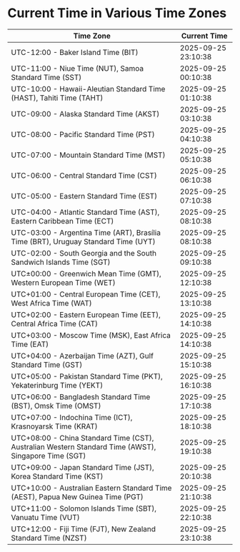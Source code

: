 # Current Time in Various Time Zones

| Time Zone | Current Time |
|-----------|--------------|
| UTC-12:00 - Baker Island Time (BIT) | 2025-09-25 23:10:38 |
| UTC-11:00 - Niue Time (NUT), Samoa Standard Time (SST) | 2025-09-25 00:10:38 |
| UTC-10:00 - Hawaii-Aleutian Standard Time (HAST), Tahiti Time (TAHT) | 2025-09-25 01:10:38 |
| UTC-09:00 - Alaska Standard Time (AKST) | 2025-09-25 03:10:38 |
| UTC-08:00 - Pacific Standard Time (PST) | 2025-09-25 04:10:38 |
| UTC-07:00 - Mountain Standard Time (MST) | 2025-09-25 05:10:38 |
| UTC-06:00 - Central Standard Time (CST) | 2025-09-25 06:10:38 |
| UTC-05:00 - Eastern Standard Time (EST) | 2025-09-25 07:10:38 |
| UTC-04:00 - Atlantic Standard Time (AST), Eastern Caribbean Time (ECT) | 2025-09-25 08:10:38 |
| UTC-03:00 - Argentina Time (ART), Brasília Time (BRT), Uruguay Standard Time (UYT) | 2025-09-25 08:10:38 |
| UTC-02:00 - South Georgia and the South Sandwich Islands Time (SGT) | 2025-09-25 09:10:38 |
| UTC±00:00 - Greenwich Mean Time (GMT), Western European Time (WET) | 2025-09-25 12:10:38 |
| UTC+01:00 - Central European Time (CET), West Africa Time (WAT) | 2025-09-25 13:10:38 |
| UTC+02:00 - Eastern European Time (EET), Central Africa Time (CAT) | 2025-09-25 14:10:38 |
| UTC+03:00 - Moscow Time (MSK), East Africa Time (EAT) | 2025-09-25 14:10:38 |
| UTC+04:00 - Azerbaijan Time (AZT), Gulf Standard Time (GST) | 2025-09-25 15:10:38 |
| UTC+05:00 - Pakistan Standard Time (PKT), Yekaterinburg Time (YEKT) | 2025-09-25 16:10:38 |
| UTC+06:00 - Bangladesh Standard Time (BST), Omsk Time (OMST) | 2025-09-25 17:10:38 |
| UTC+07:00 - Indochina Time (ICT), Krasnoyarsk Time (KRAT) | 2025-09-25 18:10:38 |
| UTC+08:00 - China Standard Time (CST), Australian Western Standard Time (AWST), Singapore Time (SGT) | 2025-09-25 19:10:38 |
| UTC+09:00 - Japan Standard Time (JST), Korea Standard Time (KST) | 2025-09-25 20:10:38 |
| UTC+10:00 - Australian Eastern Standard Time (AEST), Papua New Guinea Time (PGT) | 2025-09-25 21:10:38 |
| UTC+11:00 - Solomon Islands Time (SBT), Vanuatu Time (VUT) | 2025-09-25 22:10:38 |
| UTC+12:00 - Fiji Time (FJT), New Zealand Standard Time (NZST) | 2025-09-25 23:10:38 |
